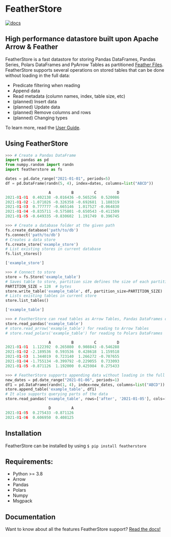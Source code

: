 
# FeatherStore
[![docs](https://docs.rs/polars/badge.svg)](https://featherstore.readthedocs.io/en/latest/index.html)

## High performance datastore built upon Apache Arrow & Feather

FeatherStore is a fast datastore for storing Pandas DataFrames, Pandas Series, Polars
DataFrames and PyArrow Tables as partitioned [Feather Files](https://arrow.apache.org/docs/python/feather.html).
FeatherStore supports several operations on stored tables that can be done without loading
in the full data:
* Predicate filtering when reading
* Append data
* Read metadata (column names, index, table size, etc)
* (planned) Insert data
* (planned) Update data
* (planned) Remove columns and rows
* (planned) Changing types

To learn more, read the [User Guide](https://featherstore.readthedocs.io/en/latest/Quickstart.html).

## Using FeatherStore

```python
>>> # Create a Pandas DataFrame
import pandas as pd
from numpy.random import randn
import featherstore as fs

dates = pd.date_range("2021-01-01", periods=5)
df = pd.DataFrame(randn(5, 4), index=dates, columns=list("ABCD"))

                   A         B         C         D
2021-01-01  0.402138 -0.016436 -0.565256  0.520086
2021-01-02 -1.071026 -0.326358 -0.692681  1.188319
2021-01-03  0.777777 -0.665146  1.017527 -0.064830
2021-01-04 -0.835711 -0.575801 -0.650543 -0.411509
2021-01-05 -0.649335 -0.830602  1.191749  0.396745

>>> # Create a database folder at the given path
fs.create_database('path/to/db')
fs.connect('path/to/db')
# Creates a data store
fs.create_store('example_store')
# List existing stores in current database
fs.list_stores()

['example_store']

>>> # Connect to store
store = fs.Store('example_table')
# Saves table to store, partition size defines the size of each partition in bytes
PARTITION_SIZE = 128  # bytes
store.write_table('example_table', df, partition_size=PARTITION_SIZE)
# Lists existing tables in current store
store.list_tables()

['example_table']

>>> # FeatherStore can read tables as Arrow Tables, Pandas DataFrames or Polars DataFrames
store.read_pandas('example_table')
# store.read_arrow('example_table') for reading to Arrow Tables
# store.read_polars('example_table') for reading to Polars DataFrames

                   A         B         C         D
2021-01-01  1.122392  0.265080  0.908843 -0.546288
2021-01-02 -2.189536  0.593536  0.428618  1.159518
2021-01-03  1.344019  0.723140  1.266272 -0.707655
2021-01-04 -1.755134 -0.399792 -0.229055  0.733093
2021-01-05 -0.871126  1.192000  0.425984  0.275433

>>> # FeatherStore supports appending data without loading in the full table
new_dates = pd.date_range("2021-01-06", periods=1)
df1 = pd.DataFrame(randn(1, 4), index=new_dates, columns=list("ABCD"))
store.append_table('example_table', df1)
# It also supports querying parts of the data
store.read_pandas('example_table', rows=['after', '2021-01-05'], cols=['D', 'A'])

                   D         A
2021-01-05  0.275433 -0.871126
2021-01-06  0.606950  0.408125

```

## Installation
FeatherStore can be installed by using `$ pip install featherstore`

## Requirements:
* Python >= 3.8
* Arrow
* Pandas
* Polars
* Numpy
* Msgpack

## Documentation
Want to know about all the features FeatherStore support? [Read the docs!](https://featherstore.readthedocs.io/en/latest/index.html)
